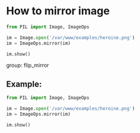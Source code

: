 # How to mirror image

```python
from PIL import Image, ImageOps

im = Image.open('/var/www/examples/heroine.png')
im = ImageOps.mirror(im)

im.show()
```


group: flip_mirror

## Example: 
```python
from PIL import Image, ImageOps

im = Image.open('/var/www/examples/heroine.png')
im = ImageOps.mirror(im)

im.show()
```

